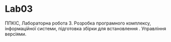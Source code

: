 # Lab03
ППКІС, Лабораторна робота 3. Розробка програмного комплексу, інформаційної системи, підготовка збірки для встановлення . Управління версіями.
